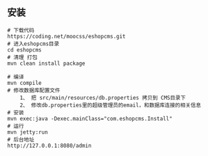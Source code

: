 ## 安装

	# 下载代码
	https://coding.net/moocss/eshopcms.git
	# 进入eshopcms目录
	cd eshopcms
	# 清理 打包
	mvn clean install package
	
	# 编译
	mvn compile
	# 修改数据库配置文件
		1、 把 src/main/resources/db.properties 拷贝到 CMS目录下
		2、 修改db.properties里的超级管理员的email，和数据库连接的相关信息
	# 安装
	mvn exec:java -Dexec.mainClass="com.eshopcms.Install"
	# 运行
	mvn jetty:run
	# 后台地址
	http://127.0.0.1:8080/admin

